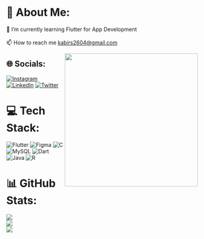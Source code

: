 # 💫 About Me:
🌱 I’m currently learning Flutter for App Development<br><br>📫 How to reach me kabirs2604@gmail.com

<img src="https://media.tenor.com/L0pT08DVkjAAAAAC/borat-smiling-borat.gif" width="350" height="350" align="right" />


## 🌐 Socials:
[![Instagram](https://img.shields.io/badge/Instagram-%23E4405F.svg?logo=Instagram&logoColor=white)](https://instagram.com/kabirshukla) [![LinkedIn](https://img.shields.io/badge/LinkedIn-%230077B5.svg?logo=linkedin&logoColor=white)](https://www.linkedin.com/in/kabir-shukla-396247233/) [![Twitter](https://img.shields.io/badge/Twitter-%231DA1F2.svg?logo=Twitter&logoColor=white)](https://twitter.com/KabirShukl) 

# 💻 Tech Stack:
![Flutter](https://img.shields.io/badge/Flutter-%2302569B.svg?style=plastic&logo=Flutter&logoColor=white) ![Figma](https://img.shields.io/badge/figma-%23F24E1E.svg?style=plastic&logo=figma&logoColor=white) ![C](https://img.shields.io/badge/c-%2300599C.svg?style=plastic&logo=c&logoColor=white) ![MySQL](https://img.shields.io/badge/mysql-%2300000f.svg?style=plastic&logo=mysql&logoColor=white)  ![Dart](https://img.shields.io/badge/dart-%230175C2.svg?style=plastic&logo=dart&logoColor=white)  ![Java](https://img.shields.io/badge/java-%23ED8B00.svg?style=plastic&logo=openjdk&logoColor=white) ![R](https://img.shields.io/badge/r-%23276DC3.svg?style=plastic&logo=r&logoColor=white)  
# 📊 GitHub Stats:
![](https://github-readme-stats.vercel.app/api?username=importKabir&theme=highcontrast&hide_border=false&include_all_commits=true&count_private=false)<br/>
![](https://github-readme-streak-stats.herokuapp.com/?user=importKabir&theme=highcontrast&hide_border=false)<br/>
![](https://github-readme-stats.vercel.app/api/top-langs/?username=importKabir&theme=highcontrast&hide_border=false&include_all_commits=true&count_private=false&layout=compact)




